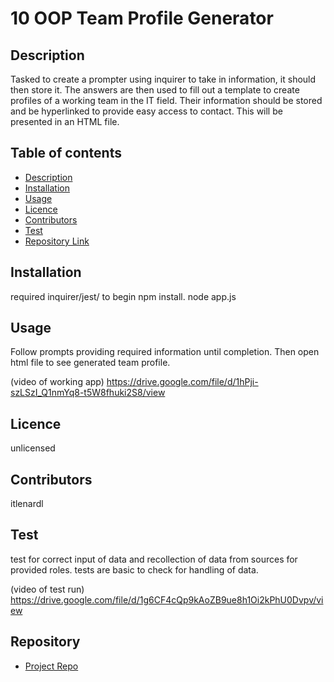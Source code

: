 
# **10 OOP Team Profile Generator**



## Description 

Tasked to create a prompter using inquirer to take in information, it should then store it. The answers are then used to fill out a template to create profiles of a working team in the IT field. Their information should be stored and be hyperlinked to provide easy access to contact. This will be presented in an HTML file.

## Table of contents

- [Description](#Description)
- [Installation](#Installation)
- [Usage](#Usage)
- [Licence](#Licence)
- [Contributors](#Contributors)
- [Test](#Test)
- [Repository Link](#Repository)


## Installation

required inquirer/jest/ to begin npm install. node app.js

## Usage

Follow prompts providing required information until completion. Then open html file to see generated team profile.

(video of working app)
https://drive.google.com/file/d/1hPji-szLSzI_Q1nmYq8-t5W8fhuki2S8/view

## Licence

unlicensed

## Contributors

itlenardl

## Test

test for correct input of data and recollection of data from sources for provided roles. tests are basic to check for handling of data.

(video of test run)
https://drive.google.com/file/d/1g6CF4cQp9kAoZB9ue8h1Oi2kPhU0Dvpv/view


## Repository

- [Project Repo](https://github.com/ITLenardL/HWWK10--OOP-Team-profile-generator)
